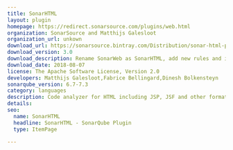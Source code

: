 ```yaml
---
title: SonarHTML
layout: plugin
homepage: https://redirect.sonarsource.com/plugins/web.html
organization: SonarSource and Matthijs Galesloot
organization_url: unkown
download_url: https://sonarsource.bintray.com/Distribution/sonar-html-plugin/sonar-html-plugin-3.0.0.1411.jar
download_version: 3.0
download_description: Rename SonarWeb as SonarHTML, add new rules and improve the analysis of PHP files.
download_date: 2018-08-07
license: The Apache Software License, Version 2.0
developers: Matthijs Galesloot,Fabrice Bellingard,Dinesh Bolkensteyn
sonarqube_version: 6.7-7.3
category: languages
description: Code analyzer for HTML including JSP, JSF and other formats.
details: 
seo: 
  name: SonarHTML
  headline: SonarHTML - SonarQube Plugin
  type: ItemPage

---
```

